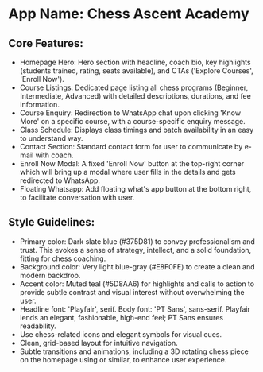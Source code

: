 # **App Name**: Chess Ascent Academy

## Core Features:

- Homepage Hero: Hero section with headline, coach bio, key highlights (students trained, rating, seats available), and CTAs ('Explore Courses', 'Enroll Now').
- Course Listings: Dedicated page listing all chess programs (Beginner, Intermediate, Advanced) with detailed descriptions, durations, and fee information.
- Course Enquiry: Redirection to WhatsApp chat upon clicking 'Know More' on a specific course, with a course-specific enquiry message.
- Class Schedule: Displays class timings and batch availability in an easy to understand way.
- Contact Section: Standard contact form for user to communicate by e-mail with coach.
- Enroll Now Modal: A fixed 'Enroll Now' button at the top-right corner which will bring up a modal where user fills in the details and gets redirected to WhatsApp.
- Floating Whatsapp: Add floating what's app button at the bottom right, to facilitate conversation with user. 

## Style Guidelines:

- Primary color: Dark slate blue (#375D81) to convey professionalism and trust. This evokes a sense of strategy, intellect, and a solid foundation, fitting for chess coaching.
- Background color: Very light blue-gray (#E8F0FE) to create a clean and modern backdrop.
- Accent color: Muted teal (#5D8AA6) for highlights and calls to action to provide subtle contrast and visual interest without overwhelming the user.
- Headline font: 'Playfair', serif. Body font: 'PT Sans', sans-serif. Playfair lends an elegant, fashionable, high-end feel; PT Sans ensures readability.
- Use chess-related icons and elegant symbols for visual cues.
- Clean, grid-based layout for intuitive navigation.
- Subtle transitions and animations, including a 3D rotating chess piece on the homepage using <model-viewer> or similar, to enhance user experience.